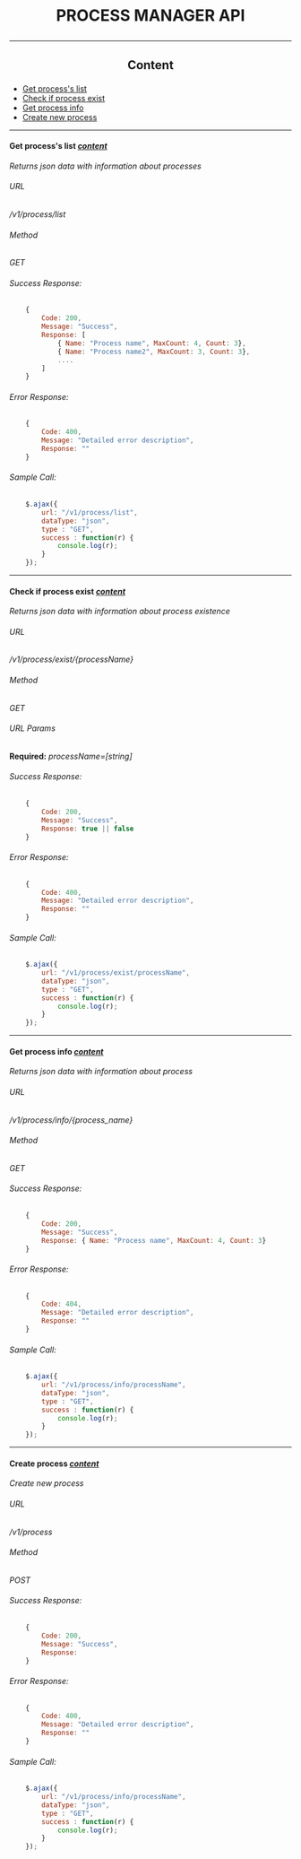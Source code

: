 # <p align="center">PROCESS MANAGER API</p>
---------------------------------------------
## <a name="content"><p align="center">Content</p>
* [Get process's list](#processList)
* [Check if process exist](#processExist)
* [Get process info](#processInfo)
* [Create new process](#processCreate)
---------------------------------------------
#### <a name="processList"></a>Get process's list *[content](#content)*
*Returns json data with information about processes*
###### URL
*/v1/process/list*
###### Method
*GET*
###### Success Response:
```javascript
    {
        Code: 200,
        Message: "Success",
        Response: [
            { Name: "Process name", MaxCount: 4, Count: 3},
            { Name: "Process name2", MaxCount: 3, Count: 3},
            ....
        ] 
    }
```
###### Error Response:
```javascript
    {
        Code: 400,
        Message: "Detailed error description",
        Response: "" 
    }
```
###### Sample Call:
```javascript
    $.ajax({
        url: "/v1/process/list",
        dataType: "json",
        type : "GET",
        success : function(r) {
            console.log(r);
        }
    });
```
-----------------------------------------------
#### <a name="processExist">Check if process exist *[content](#content)*
*Returns json data with information about process existence*
###### URL
*/v1/process/exist/{processName}*
###### Method
*GET*
###### URL Params
**Required:**
*processName=[string]*
###### Success Response:
```javascript
    {
        Code: 200,
        Message: "Success",
        Response: true || false 
    }
```
###### Error Response:
```javascript
    {
        Code: 400,
        Message: "Detailed error description",
        Response: "" 
    }
```
###### Sample Call:
```javascript
    $.ajax({
        url: "/v1/process/exist/processName",
        dataType: "json",
        type : "GET",
        success : function(r) {
            console.log(r);
        }
    });
```
-----------------------------------------------
#### <a name="processInfo">Get process info *[content](#content)*
*Returns json data with information about process*
###### URL
*/v1/process/info/{process_name}*
###### Method
*GET*
###### Success Response:
```javascript
    {
        Code: 200,
        Message: "Success",
        Response: { Name: "Process name", MaxCount: 4, Count: 3} 
    }
```
###### Error Response:
```javascript
    {
        Code: 404,
        Message: "Detailed error description",
        Response: "" 
    }
```
###### Sample Call:
```javascript
    $.ajax({
        url: "/v1/process/info/processName",
        dataType: "json",
        type : "GET",
        success : function(r) {
            console.log(r);
        }
    });
```
------------------------------

#### <a name="processCreate">Create process *[content](#content)*
*Create new process*
###### URL
*/v1/process*
###### Method
*POST*
###### Success Response:
```javascript
    {
        Code: 200,
        Message: "Success",
        Response: 
    }
```
###### Error Response:
```javascript
    {
        Code: 400,
        Message: "Detailed error description",
        Response: "" 
    }
```
###### Sample Call:
```javascript
    $.ajax({
        url: "/v1/process/info/processName",
        dataType: "json",
        type : "GET",
        success : function(r) {
            console.log(r);
        }
    });
```


    